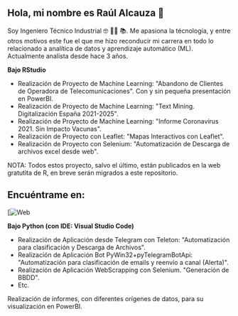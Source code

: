 
## Hola, mi nombre es Raúl Alcauza 👋


Soy Ingeniero Técnico Industrial 🤓 👨‍🏫 📚. 
Me apasiona la técnología, y entre otros motivos este fue el que me hizo reconducir mi carrera en todo lo relacionado a analítica de datos y aprendizaje automático (ML). 
Actualmente analista desde hace 3 años.

**Bajo RStudio**

  * Realización de Proyecto de Machine Learning: "Abandono de Clientes de Operadora de Telecomunicaciones". Con y sin pequeña presentación en PowerBI.
  * Realización de Proyecto de Machine Learning: "Text Mining. Digitalización España 2021-2025".
  * Realización de Proyecto de Machine Learning: "Informe Coronavirus 2021. Sin Impacto Vacunas".
  * Realización de Proyecto con Leaflet: "Mapas Interactivos con Leaflet".
  * Realización de Proyecto con Selenium: "Automatización de Descarga de archivos excel desde web".

NOTA: Todos estos proyecto, salvo el último, están publicados en la web gratutita de R, en breve serán migrados a este repositorio.
## Encuéntrame en:

[![Web](https://www.rpubs.com/Raul_A_P)

**Bajo Python (con IDE: Visual Studio Code)**

 * Realización de Aplicación desde Telegram con Teleton: "Automatización para clasificación y Descarga de Archivos".
 * Realización de Aplicación Bot PyWin32+pyTelegramBotApi: "Automatización para clasificación de emails y reenvío a canal (Alerta)".
 * Realización de Aplicación WebScrapping con Selenium.  "Generación de BBDD".
 * Etc.

Realización de informes, con diferentes orígenes de datos, para su visualización en PowerBI.




 


 
